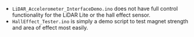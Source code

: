 * `LiDAR_Accelerometer_InterfaceDemo.ino` does not have full control functionality for the LiDAR Lite or the hall effect sensor.
* `HallEffect_Tester.ino` is simply a demo script to test magnet strength and area of effect most easily.
